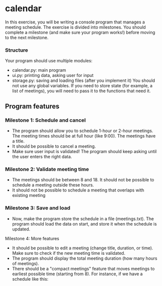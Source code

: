 # calendar

In this exercise, you will be writing a console program that manages a meeting schedule. 
The exercise is divided into milestones. You should complete a milestone (and make sure your program works!) 
before moving to the next milestone.

### Structure
Your program should use multiple modules:

- calendar.py: main program
- ui.py: printing data, asking user for input
- storage.py: saving and loading files (after you implement it)
You should not use any global variables. If you need to store state (for example, a list of meetings), you will
need to pass it to the functions that need it.

## Program features

### Milestone 1: Schedule and cancel
- The program should allow you to schedule 1-hour or 2-hour meetings. The meeting times should be at full hour
(like 9:00). The meetings have a title.
- It should be possible to cancel a meeting.
- Make sure user input is validated! The program should keep asking until the user enters the right data.

### Milestone 2: Validate meeting time
- The meetings should be between 8 and 18. It should not be possible to schedule a meeting outside these hours.
- It should not be possible to schedule a meeting that overlaps with existing meeting

### Milestone 3: Save and load
- Now, make the program store the schedule in a file (meetings.txt). The program should load the data on start,
and store it when the schedule is updated.

Milestone 4: More features
- It should be possible to edit a meeting (change title, duration, or time). Make sure to check if the new meeting
time is validated.
- The program should display the total meeting duration (how many hours of meetings).
- There should be a "compact meetings" feature that moves meetings to earliest possible time (starting from 8).
For instance, if we have a schedule like this:
